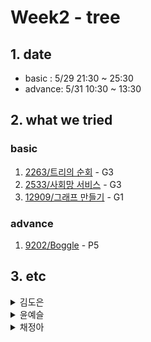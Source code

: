 # Week2 - tree

## 1. date
- basic : 5/29 21:30 ~ 25:30
- advance: 5/31 10:30 ~ 13:30

## 2. what we tried
### basic   
1. [2263/트리의 순회](https://www.acmicpc.net/problem/2263) - G3
2. [2533/사회망 서비스](https://www.acmicpc.net/problem/2533) - G3
3. [12909/그래프 만들기](https://www.acmicpc.net/problem/12909) - G1

### advance   
1. [9202/Boggle](https://www.acmicpc.net/problem/9202) - P5

## 3. etc
<details>
<summary>김도은</summary>
<div markdown="1">       



</div>
</details>
<details>
<summary>윤예슬</summary>
<div markdown="1">       



</div>
</details>

<details>
<summary>채정아</summary>
<div markdown="1">       

1. [2263] 트리의 순회 
	* post order 를 루트 노드 찾기에만 사용하고 모든걸 inorder 로 해결하려 해서 틀렸음   
2. [9202] Boggle   
	* Trie에 부분적으로 겹치는 단어 중 더 긴 단어가 먼저 들어갈 시 짧은 단어가 카운팅 되지 않는 문제 발견   
	* Trie에 삽입 시 단어를 마지막에 저장해주어서 해결했음
</div>
</details>
